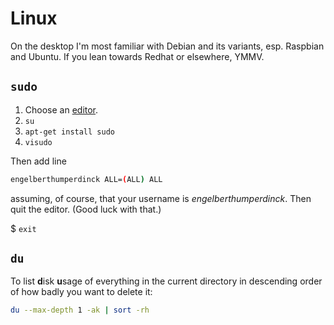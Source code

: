 # Linux

On the desktop I'm most familiar with Debian and its variants, esp. Raspbian and Ubuntu. If you lean towards Redhat or elsewhere, YMMV.

## `sudo`

1. Choose an [editor](editor.md).
1. `su`  
1. `apt-get install sudo`  
1. `visudo`

Then add line

```sh
engelberthumperdinck ALL=(ALL) ALL
```

assuming, of course, that your username is *engelberthumperdinck*. Then quit the editor. (Good luck with that.)

$ `exit`

## `du`

To list **d**isk **u**sage of everything in the current directory in descending order of how badly you want to delete it:

```sh
du --max-depth 1 -ak | sort -rh
```
